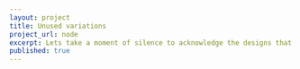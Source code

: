 ```yaml
---
layout: project
title: Unused variations
project_url: node
excerpt: Lets take a moment of silence to acknowledge the designs that didn't make the cut. They may not be remembered, but they will never be erased.
published: true
---
```


<script type="application/json" class="data">
{
	"noun": "Graphic Designer",
	"images": [{
		"src": "/assets/img/rejects/landscape-3col.png",
		"size": "landscape-3col"
	},{
		"src": "/assets/img/rejects/landscape-4col.png",
		"size": "landscape-4col"
	},{
		"src": "/assets/img/rejects/portrait-2col.png",
		"size": "portrait-2col"
	},{
		"src": "/assets/img/rejects/portrait-3col.png",
		"size": "portrait-3col"
	},{
		"src": "/assets/img/rejects/square-1col.png",
		"size": "square-1col"
	},{
		"src": "/assets/img/rejects/square-2col.png",
		"size": "square-2col"
	},{
		"src": "/assets/img/rejects/square-3col.png",
		"size": "square-3col"
	}]
}
</script>